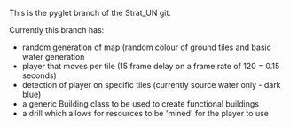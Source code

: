 This is the pyglet branch of the Strat_UN git.

Currently this branch has:
  - random generation of map (random colour of ground tiles and basic water generation
  - player that moves per tile (15 frame delay on a frame rate of 120 = 0.15 seconds)
  - detection of player on specific tiles (currently source water only - dark blue)
  - a generic Building class to be used to create functional buildings
  - a drill which allows for resources to be 'mined' for the player to use

